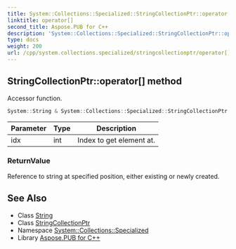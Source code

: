 ```yaml
---
title: System::Collections::Specialized::StringCollectionPtr::operator[] method
linktitle: operator[]
second_title: Aspose.PUB for C++
description: 'System::Collections::Specialized::StringCollectionPtr::operator[] method. Accessor function in C++.'
type: docs
weight: 200
url: /cpp/system.collections.specialized/stringcollectionptr/operator[]/
---
```

## StringCollectionPtr::operator[] method


Accessor function.

```cpp
System::String & System::Collections::Specialized::StringCollectionPtr::operator[](int idx) const
```


| Parameter | Type | Description |
| --- | --- | --- |
| idx | int | Index to get element at. |

### ReturnValue

Reference to string at specified position, either existing or newly created.

## See Also

* Class [String](../../../system/string/)
* Class [StringCollectionPtr](../)
* Namespace [System::Collections::Specialized](../../)
* Library [Aspose.PUB for C++](../../../)
